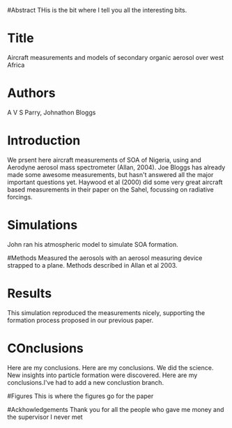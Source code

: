 #Abstract
THis is the bit where I tell you all the interesting bits.

# Title
Aircraft measurements and models of secondary organic aerosol over west Africa

# Authors
A V S Parry, Johnathon Bloggs

# Introduction
We prsent here aircraft measurements of SOA of Nigeria, using and Aerodyne aerosol mass spectrometer (Allan, 2004).
Joe Bloggs has already made some awesome measurements, but hasn't answered all the major important questions yet.
Haywood et al (2000) did some very great aircraft based measurements in their paper on the Sahel, focussing on radiative forcings.

# Simulations
John ran his atmospheric model to simulate SOA formation.

#Methods
Measured the aerosols with an aerosol measuring device strapped to a plane. Methods described in Allan et al 2003.

# Results
This simulation reproduced the measurements nicely, supporting the formation process proposed in our previous paper.

# COnclusions
Here are my conclusions.
Here are my conclusions. We did the science. New insights into particle formation were discovered.
Here are my conclusions.I've had to add a new conclustion branch.

#Figures
This is where the figures go for the paper

#Ackhowledgements
Thank you for all the people who gave me money and the supervisor I never met